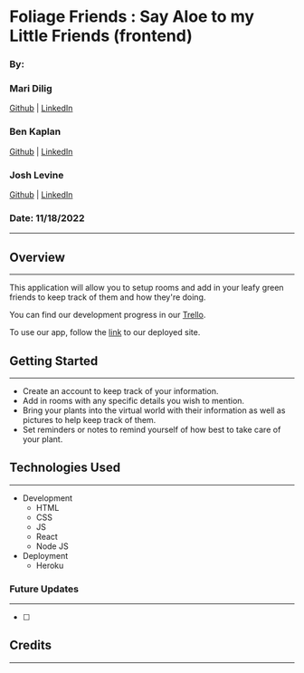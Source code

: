 # Foliage Friends : Say Aloe to my Little Friends (frontend)

### By:

### Mari Dilig <br />

[Github]() | [LinkedIn]() <br />

### Ben Kaplan <br />

[Github](https://github.com/JBenKaplan) | [LinkedIn](https://www.linkedin.com/in/jbenkaplan/) <br />

### Josh Levine <br />

[Github](https://github.com/jadlevine) | [LinkedIn](https://www.linkedin.com/in/joshua-adam-levine/) <br />

### Date: 11/18/2022

---

## Overview

---

This application will allow you to setup rooms and add in your leafy green friends to keep track of them and how they're doing.

You can find our development progress in our [Trello](https://trello.com/b/gHbLKWLd/foliage-friends-say-aloe-to-my-little-friends).

To use our app, follow the [link]() to our deployed site.

## Getting Started

---

- Create an account to keep track of your information.
- Add in rooms with any specific details you wish to mention.
- Bring your plants into the virtual world with their information as well as pictures to help keep track of them.
- Set reminders or notes to remind yourself of how best to take care of your plant.

## Technologies Used

---

- Development
  - HTML
  - CSS
  - JS
  - React
  - Node JS
- Deployment
  - Heroku

### Future Updates

---

- [ ]

## Credits

---
